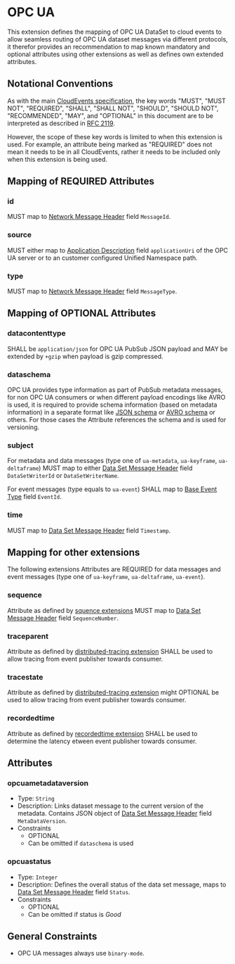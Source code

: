 # OPC UA

This extension defines the mapping of OPC UA DataSet to cloud events to allow seamless routing of OPC UA dataset messages via different protocols, it therefor provides an recommendation to map known mandatory and optional attributes using other extensions as well as defines own extended attributes.

## Notational Conventions

As with the main [CloudEvents specification](../spec.md), the key words "MUST",
"MUST NOT", "REQUIRED", "SHALL", "SHALL NOT", "SHOULD", "SHOULD NOT",
"RECOMMENDED", "MAY", and "OPTIONAL" in this document are to be interpreted as
described in [RFC 2119](https://tools.ietf.org/html/rfc2119).

However, the scope of these key words is limited to when this extension is
used. For example, an attribute being marked as "REQUIRED" does not mean
it needs to be in all CloudEvents, rather it needs to be included only when 
this extension is being used.

## Mapping of REQUIRED Attributes

### id

MUST map to [Network Message Header](https://reference.opcfoundation.org/Core/Part14/v105/docs/7.2.5.3#Table163) field `MessageId`.

### source

MUST either map to [Application Description](https://reference.opcfoundation.org/Core/Part4/v104/docs/7.1) field `applicationUri` of the OPC UA server or to an customer configured Unified Namespace path.

### type

MUST map to [Network Message Header](https://reference.opcfoundation.org/Core/Part14/v105/docs/7.2.5.3#Table163) field `MessageType`.

## Mapping of OPTIONAL Attributes

### datacontenttype

SHALL be `application/json` for OPC UA PubSub JSON payload and MAY be extended by `+gzip` when payload is gzip compressed.

### dataschema

OPC UA provides type information as part of PubSub metadata messages, for non OPC UA consumers or when different payload encodings like AVRO is used, it is required to provide schema information (based on metadata information) in a separate format like [JSON schema](https://json-schema.org/specification) or [AVRO schema](https://avro.apache.org/docs/1.11.1/specification/) or others. For those cases the Attribute references the schema and is used for versioning.

### subject

For metadata and data messages (type one of `ua-metadata`, `ua-keyframe`, `ua-deltaframe`) MUST map to either [Data Set Message Header](https://reference.opcfoundation.org/Core/Part14/v105/docs/7.2.5.4#Table164) field `DataSetWriterId` or `DataSetWriterName`.

For event messages (type equals to `ua-event`) SHALL map to [Base Event Type](https://reference.opcfoundation.org/Core/Part5/v104/docs/6.4.2) field `EventId`. 

### time

MUST map to [Data Set Message Header](https://reference.opcfoundation.org/Core/Part14/v105/docs/7.2.5.4#Table164) field `Timestamp`.

## Mapping for other extensions

The following extensions Attributes are REQUIRED for data messages and event messages (type one of `ua-keyframe`, `ua-deltaframe`, `ua-event`).

### sequence

Attribute as defined by [squence extensions](./sequence.md) MUST map to [Data Set Message Header](https://reference.opcfoundation.org/Core/Part14/v105/docs/7.2.5.4#Table164) field `SequenceNumber`.

### traceparent

Attribute as defined by [distributed-tracing extension](./distributed-tracing.md) SHALL be used to allow tracing from event publisher towards consumer.

### tracestate

Attribute as defined by [distributed-tracing extension](./distributed-tracing.md) might OPTIONAL be used to allow tracing from event publisher towards consumer.

### recordedtime

Attribute as defined by [recordedtime extension](./recordedtime.md) SHALL be used to determine the latency etween event publisher towards consumer. 

## Attributes

### opcuametadataversion

- Type: `String`
- Description: Links dataset message to the current version of the metadata. Contains JSON object of [Data Set Message Header](https://reference.opcfoundation.org/Core/Part14/v105/docs/7.2.5.4#Table164) field `MetaDataVersion`. 
- Constraints
  - OPTIONAL
  - Can be omitted if `dataschema` is used

### opcuastatus

- Type: `Integer`
- Description: Defines the overall status of the data set message, maps to [Data Set Message Header](https://reference.opcfoundation.org/Core/Part14/v105/docs/7.2.5.4#Table164) field `Status`.
- Constraints
  - OPTIONAL
  - Can be omitted if status is _Good_

## General Constraints

- OPC UA messages always use `binary-mode`. 
